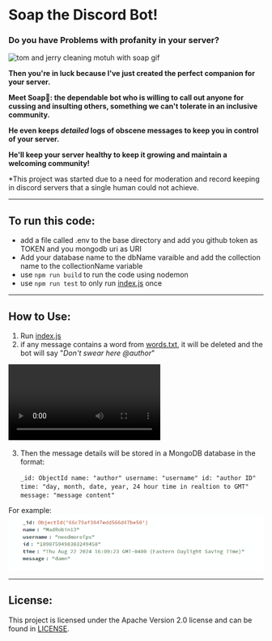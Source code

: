 # Soap the Discord Bot!

### Do you have Problems with profanity in your server?

![tom and jerry cleaning motuh with soap gif](https://media.tenor.com/RbOWIwfiCiwAAAAM/wash-mouth.gif)

**Then you're in luck because I've just created the perfect companion for your server.**

**Meet Soap🧼: the dependable bot who is willing to call out anyone for cussing and insulting others, something we can't tolerate in an inclusive community.**

**He even keeps _detailed_ logs of obscene messages to keep you in control of your server.**

**He'll keep your server healthy to keep it growing and maintain a welcoming community!**

*This project was started due to a need for moderation and record keeping in discord servers that a single human could not achieve. 

___

## To run this code:
 - add a file called .env to the base directory and add you github token as TOKEN and you mongodb uri as URI
 - Add your database name to the dbName varaible and add the collection name to the collectionName variable
 - use `npm run build` to run the code using nodemon
 - use `npm run test` to only run [index.js](src/index.js) once
   
___

## How to Use:
1. Run [index.js](src/index.js)
2. if any message contains a word from [words.txt](src/words.txt), it will be deleted and the bot will say "_Don't swear here @author_"

![example gif](./soap_bot_gif_v2/soap_bot_gif_v2.mp4)

3. Then the message details will be stored in a MongoDB database in the format:
   
   `
_id: ObjectId
name: "author"
username: "username"
id: "author ID"
time: "day, month, date, year, 24 hour time in realtion to GMT"
message: "message content"
   `

For example: 
![mongodb example image](mongodb_exmple.png)

___

## License:
This project is licensed under the Apache Version 2.0 license and can be found in [LICENSE](LICENSE).
